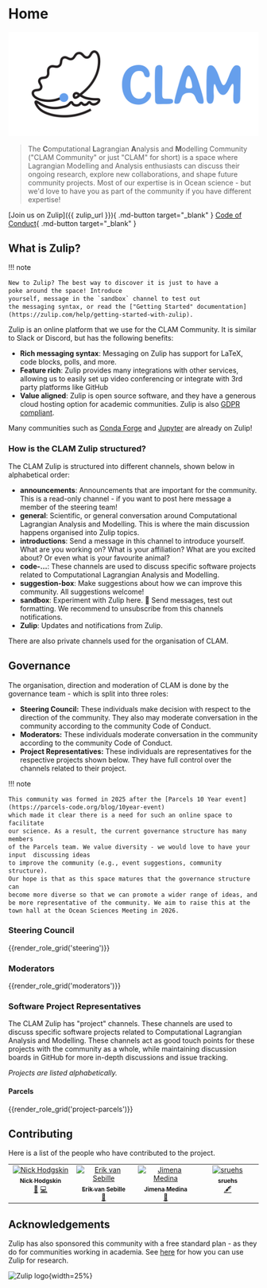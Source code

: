 <style>
  .md-typeset h1,
  .md-content__button {
    display: none;
  }
</style>

# Home

![CLAM Community](./assets/branding/svg/clam-full-white-buffer.svg)

> The **C**omputational **L**agrangian **A**nalysis and **M**odelling Community ("CLAM Community" or just "CLAM" for short) is a space where Lagrangian Modelling and Analysis enthusiasts can discuss their ongoing research, explore new collaborations, and shape future community projects. Most of our expertise is in Ocean science - but we'd love to have you as part of the community if you have different expertise!

[Join us on Zulip]({{ zulip_url }}){ .md-button target="\_blank" }
[Code of Conduct](./code-of-conduct.md){ .md-button target="\_blank" }

## What is Zulip?

!!! note

    New to Zulip? The best way to discover it is just to have a
    poke around the space! Introduce
    yourself, message in the `sandbox` channel to test out
    the messaging syntax, or read the ["Getting Started" documentation](https://zulip.com/help/getting-started-with-zulip).

Zulip is an online platform that we use for the CLAM Community. It is similar to Slack or Discord, but has the following benefits:

- **Rich messaging syntax**: Messaging on Zulip has support for LaTeX, code blocks, polls, and more.
- **Feature rich**: Zulip provides many integrations with other services, allowing us to easily set up video conferencing or integrate with 3rd party platforms like GitHub
- **Value aligned**: Zulip is open source software, and they have a generous cloud hosting option for academic communities. Zulip is also [GDPR compliant](https://zulip.com/help/gdpr-compliance).

Many communities such as [Conda Forge](https://conda-forge.zulipchat.com/) and [Jupyter](https://jupyter.zulipchat.com) are already on Zulip!

### How is the CLAM Zulip structured?

The CLAM Zulip is structured into different channels, shown below in alphabetical order:

- **announcements**: Announcements that are important for the community. This is a read-only channel - if you want to post here message a member of the steering team!
- **general**: Scientific, or general conversation around Computational Lagrangian Analysis and Modelling. This is where the main discussion happens organised into Zulip topics.
- **introductions**: Send a message in this channel to introduce yourself. What are you working on? What is your affiliation? What are you excited about? Or even what is your favourite animal?
- **code-...**: These channels are used to discuss specific software projects related to Computational Lagrangian Analysis and Modelling.
- **suggestion-box**: Make suggestions about how we can improve this community. All suggestions welcome!
- **sandbox**: Experiment with Zulip here. 🧪 Send messages, test out formatting. We recommend to unsubscribe from this channels notifications.
- **Zulip**: Updates and notifications from Zulip.

There are also private channels used for the organisation of CLAM.

## Governance

The organisation, direction and moderation of CLAM is done by the governance team - which is split into three roles:

- **Steering Council:** These individuals make decision with respect to the direction of the community. They also may moderate conversation in the community according to the community Code of Conduct.
- **Moderators:** These individuals moderate conversation in the community according to the community Code of Conduct.
- **Project Representatives:** These individuals are representatives for the respective projects shown below. They have full control over the channels related to their project.

!!! note

    This community was formed in 2025 after the [Parcels 10 Year event](https://parcels-code.org/blog/10year-event)
    which made it clear there is a need for such an online space to facilitate
    our science. As a result, the current governance structure has many members
    of the Parcels team. We value diversity - we would love to have your input  discussing ideas
    to improve the community (e.g., event suggestions, community structure).
    Our hope is that as this space matures that the governance structure can
    become more diverse so that we can promote a wider range of ideas, and
    be more representative of the community. We aim to raise this at the
    town hall at the Ocean Sciences Meeting in 2026.

### Steering Council

{{render_role_grid('steering')}}

### Moderators

{{render_role_grid('moderators')}}

### Software Project Representatives

The CLAM Zulip has "project" channels. These channels are used to discuss specific software projects related to Computational Lagrangian Analysis and Modelling. These channels act as good touch points for these projects with the community as a whole, while maintaining discussion boards in GitHub for more in-depth discussions and issue tracking.

_Projects are listed alphabetically._

#### Parcels

{{render_role_grid('project-parcels')}}

## Contributing

Here is a list of the people who have contributed to the project.

<!-- ALL-CONTRIBUTORS-LIST:START - Do not remove or modify this section -->
<!-- prettier-ignore-start -->
<!-- markdownlint-disable -->
<table>
  <tbody>
    <tr>
      <td align="center" valign="top" width="14.28%"><a href="https://github.com/VeckoTheGecko"><img src="https://avatars.githubusercontent.com/u/36369090?v=4?s=100" width="100px;" alt="Nick Hodgskin"/><br /><sub><b>Nick Hodgskin</b></sub></a><br /><a href="#steering-VeckoTheGecko" title="Current or previous members of the project steering team.">🚣</a> <a href="https://github.com/CLAM-community/CLAM-community.github.io/commits?author=VeckoTheGecko" title="Code">💻</a></td>
      <td align="center" valign="top" width="14.28%"><a href="https://www.uu.nl/staff/EvanSebille"><img src="https://avatars.githubusercontent.com/u/14315062?v=4?s=100" width="100px;" alt="Erik van Sebille"/><br /><sub><b>Erik van Sebille</b></sub></a><br /><a href="#steering-erikvansebille" title="Current or previous members of the project steering team.">🚣</a></td>
      <td align="center" valign="top" width="14.28%"><a href="https://github.com/jimena-medinarubio"><img src="https://avatars.githubusercontent.com/u/101462540?v=4?s=100" width="100px;" alt="Jimena Medina"/><br /><sub><b>Jimena Medina</b></sub></a><br /><a href="#design-jimena-medinarubio" title="Design">🎨</a></td>
      <td align="center" valign="top" width="14.28%"><a href="https://github.com/sruehs"><img src="https://avatars.githubusercontent.com/u/33282992?v=4?s=100" width="100px;" alt="sruehs"/><br /><sub><b>sruehs</b></sub></a><br /><a href="#content-sruehs" title="Content">🖋</a></td>
    </tr>
  </tbody>
</table>

<!-- markdownlint-restore -->
<!-- prettier-ignore-end -->

<!-- ALL-CONTRIBUTORS-LIST:END -->

## Acknowledgements

Zulip has also sponsored this community with a free standard plan - as they do for communities working in academia. See [here](https://zulip.com/for/research/) for how you can use Zulip for research.

![Zulip logo](https://raw.githubusercontent.com/zulip/zulip/c31a23d589780b641de86e10311cc1bca40717c8/static/images/logo/zulip-org-logo.svg){width=25%}
